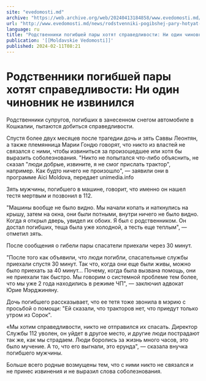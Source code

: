 ```yaml
---
site: "evedomosti.md"
archive: "https://web.archive.org/web/20240413184858/www.evedomosti.md/news/rodstvenniki-pogibshej-pary-hotyat-spravedlivosti-ni-odin-ch"
url: "http://www.evedomosti.md/news/rodstvenniki-pogibshej-pary-hotyat-spravedlivosti-ni-odin-ch"
language: ru
title: "Родственники погибшей пары хотят справедливости: Ни один чиновник не извинился"
publication: '[[Moldavskie Vedomosti]]'
published: 2024-02-11T08:21
---
```


# Родственники погибшей пары хотят справедливости: Ни один чиновник не извинился

Родственники супругов, погибших в занесенном снегом автомобиле в Кошкалии, пытаются добиться справедливости.

Спустя более двух месяцев после трагедии дочь и зять Саввы Леонтян, а также племянница Марии Гондю говорят, что никто из властей не связался с ними, чтобы извиниться за произошедшее или хотя бы выразить соболезнования. "Никто не попытался что-либо объяснить, не сказал "люди добрые, извините, я не смог прислать трактор", например. Как будто ничего не произошло", — заявили они в программе Aici Moldova, передает unimedia.info

Зять мужчины, погибшего в машине, говорит, что именно он нашел тестя мертвым и позвонил в 112.

"Машины вообще не было видно. Мы начали копать и наткнулись на крышу, затем на окна, они были потными, внутри ничего не было видно. Когда я открыл дверь, увидел их обоих. Я был с родственником. Он достал погибших, теща была уже холодной, а тесть еще теплым", — отметил зять.

После сообщения о гибели пары спасатели приехали через 30 минут.

"После того как объявили, что люди погибли, спасательные службы приехали спустя 30 минут. Так что, когда они еще были живы, можно было приехать за 40 минут... Почему, когда была вызвана помощь, они не приехали так быстро. Мы говорим о системной проблеме тем более, что мы уже 2 года находились в режиме ЧП", — заключил адвокат Юрие Мэрджиняну.

Дочь погибшего рассказывает, что ее тетя тоже звонила в мэрию с просьбой о помощи: "Ей сказали, что тракторов нет, что приедут только утром из Сорок".

«Мы хотим справедливости, никто не отправился их спасать. Директор Службы 112 уволен, он уйдет в другое место, и другие люди пострадают так же, как мы страдаем. Люди боролись за жизнь много часов, это было мучение. А то, что его выгнали, это ерунда", — сказала внучка погибшего мужчины.

Больше всего родные возмущены тем, что с ними никто не связался и не принес извинения и не выразил слова соболезнования.